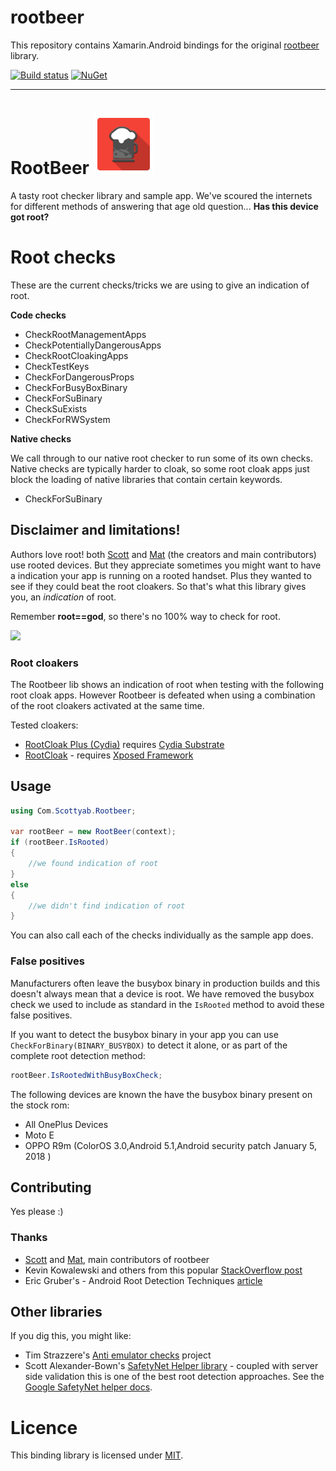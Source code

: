 # rootbeer
This repository contains Xamarin.Android bindings for the original [rootbeer](https://github.com/scottyab/rootbeer) library.

[![Build status](https://dev.azure.com/nicolasmilcoff/RootBeer/_apis/build/status/RootBeer-CI)](https://dev.azure.com/nicolasmilcoff/RootBeer/_build/latest?definitionId=2)
[![NuGet](https://img.shields.io/nuget/v/RootBeer.svg?label=NuGet)](https://www.nuget.org/packages/RootBeer)

-----

# RootBeer ![image](https://raw.githubusercontent.com/scottyab/rootbeer/master/app/src/main/res/mipmap-xhdpi/ic_launcher.png)

A tasty root checker library and sample app. We've scoured the internets for different methods of answering that age old question... **Has this device got root?**

# Root checks
These are the current checks/tricks we are using to give an indication of root.

**Code checks**

* CheckRootManagementApps
* CheckPotentiallyDangerousApps
* CheckRootCloakingApps
* CheckTestKeys
* CheckForDangerousProps
* CheckForBusyBoxBinary
* CheckForSuBinary
* CheckSuExists
* CheckForRWSystem

**Native checks**

We call through to our native root checker to run some of its own checks. Native checks are typically harder to cloak, so some root cloak apps just block the loading of native libraries that contain certain keywords.

* CheckForSuBinary


## Disclaimer and limitations!

Authors love root! both [Scott](https://github.com/scottyab) and [Mat](https://github.com/stealthcopter) (the creators and main contributors) use rooted devices. But they appreciate sometimes you might want to have a indication your app is running on a rooted handset. Plus they wanted to see if they could beat the root cloakers. So that's what this library gives you, an *indication* of root.

Remember **root==god**, so there's no 100% way to check for root.

<img src="https://raw.githubusercontent.com/scottyab/rootbeer/master/art/rootbeerjesus.png" width=200 />


### Root cloakers
The Rootbeer lib shows an indication of root when testing with the following root cloak apps. However Rootbeer is defeated when using a combination of the root cloakers activated at the same time.

Tested cloakers:

* [RootCloak Plus (Cydia)](https://play.google.com/store/apps/details?id=com.devadvance.rootcloakplus&hl=en_GB) requires [Cydia Substrate](http://play.google.com/store/apps/details?id=com.saurik.substrate)
* [RootCloak](http://repo.xposed.info/module/com.devadvance.rootcloak) - requires [Xposed Framework](http://repo.xposed.info/module/de.robv.android.xposed.installer)

## Usage

```c#
using Com.Scottyab.Rootbeer;

var rootBeer = new RootBeer(context);
if (rootBeer.IsRooted)
{
    //we found indication of root
}
else
{
    //we didn't find indication of root
}
```

You can also call each of the checks individually as the sample app does.

### False positives

Manufacturers often leave the busybox binary in production builds and this doesn't always mean that a device is root. We have removed the busybox check we used to include as standard in the `IsRooted` method to avoid these false positives.

If you want to detect the busybox binary in your app you can use `CheckForBinary(BINARY_BUSYBOX)` to detect it alone, or as part of the complete root detection method:

```c#
rootBeer.IsRootedWithBusyBoxCheck;
```

The following devices are known the have the busybox binary present on the stock rom:
* All OnePlus Devices
* Moto E
* OPPO R9m (ColorOS 3.0,Android 5.1,Android security patch January 5, 2018 )
  
## Contributing

Yes please :)

### Thanks

* [Scott](https://github.com/scottyab) and [Mat](https://github.com/stealthcopter), main contributors of rootbeer
* Kevin Kowalewski and others from this popular [StackOverflow post](https://stackoverflow.com/questions/1101380/determine-if-running-on-a-rooted-device?rq=1)
* Eric Gruber's - Android Root Detection Techniques [article](https://blog.netspi.com/android-root-detection-techniques/)


## Other libraries

If you dig this, you might like:

 * Tim Strazzere's [Anti emulator checks](https://github.com/strazzere/anti-emulator/) project
 * Scott Alexander-Bown's [SafetyNet Helper library](https://github.com/scottyab/safetynethelper) - coupled with server side validation this is one of the best root detection approaches. See the [Google SafetyNet helper docs](https://developer.android.com/training/safetynet/index.html).

# Licence

This binding library is licensed under [MIT](https://github.com/nmilcoff/rootbeer/blob/master/LICENSE).
